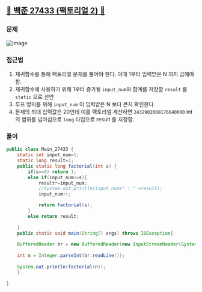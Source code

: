 ##   <a href="https://www.acmicpc.net/problem/27433">📖 백준 27433 (팩토리얼 2) 📖</a>



### 문제

![image](https://github.com/user-attachments/assets/0c6a2445-a6ef-443b-a86e-ed8a29b66f1c)


### 접근법
1. 재귀함수를 통해 팩토리얼 문제를 풀어야 한다. 이때 1부터 입력받은 N 까지 곱해야 함. <br>
2. 재귀함수에 사용하기 위해 1부터 증가될 `input_num`와 합계를 저장할 `result` 를 `static` 으로 선언 <br>
3. 루프 방지를 위해 `input_num` 이 입력받은 N 보다 큰지 확인한다.  <br>
4. 문제의 최대 입력값은 20인데 이를 팩토리얼 계산하면 `2432902008176640000` int 의 범위를 넘어섬으로 `long` 타입으로 result 를 지정함.

### 풀이

```java
public class Main_27433 {
	static int input_num=1;
	static long result=1;
	public static long factorial(int s) {
		if(s==0) return 1;
		else if(input_num<=s){
			result*=input_num;
			//System.out.println(input_num+" : " +result);
			input_num++;

			return factorial(s);
		}
		else return result;
		
	}
	public static void main(String[] args) throws IOException{
	
	BufferedReader br = new BufferedReader(new InputStreamReader(System.in));
	
	int n = Integer.parseInt(br.readLine());
	
	System.out.println(factorial(n));
	}

}
```
